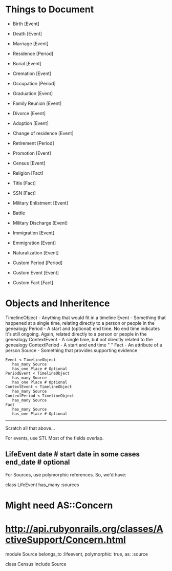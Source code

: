 Things to Document
==================
- Birth [Event]
- Death [Event]
- Marriage [Event]
- Residence [Period]
- Burial [Event]
- Cremation [Event]
- Occupation [Period]
- Graduation [Event]
- Family Reunion [Event]
- Divorce [Event]
- Adoption [Event]
- Change of residence [Event]
- Retirement [Period]
- Promotion [Event]
- Census [Event]
- Religion [Fact]
- Title [Fact]
- SSN [Fact]
- Military Enlistment [Event]
- Battle
- Military Discharge [Event]
- Immigration [Event]
- Emmigration [Event]
- Naturalization [Event]

- Custom Period [Period]
- Custom Event [Event]
- Custom Fact [Fact]

Objects and Inheritence
=======================
TimelineObject - Anything that would fit in a timeline
Event - Something that happened at a single time, relating directly to a person or people in the genealogy
Period - A start and (optional) end time. No end time indicates it's still ongoing. Again, related directly to a person or people in the genealogy
ContextEvent - A single time, but not directly related to the genealogy
ContextPeriod - A start and end time "                         "
Fact - An attribute of a person
Source - Something that provides supporting evidence
```
Event < TimelineObject
   has_many Source
   has_one Place # Optional
PeriodEvent < TimelineObject
   has_many Source
   has_one Place # Optional
ContextEvent < TimelineObject
   has_many Source
ContextPeriod < TimelineObject
   has_many Source
Fact
   has_many Source
   has_one Place # Optional
```
------------------------------------------------------
Scratch all that above...

For events, use STI. Most of the fields overlap.

LifeEvent
  date # start date in some cases
  end_date # optional
------------------------------------------------------

For Sources, use polymorphic references. So, we'd have:

class LifeEvent
  has_many :sources

# Might need AS::Concern
# http://api.rubyonrails.org/classes/ActiveSupport/Concern.html
module Source
  belongs_to :lifeevent, polymorphic: true, as: :source


class Census
  include Source